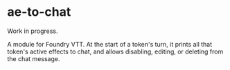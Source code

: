 # ae-to-chat

Work in progress.

A module for Foundry VTT.  At the start of a token's turn, it prints all that token's active effects to chat, and allows disabling, editing, or deleting from the chat message.
